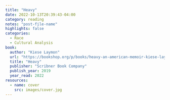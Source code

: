```yaml
---
title: "Heavy"
date: 2022-10-13T20:39:43-04:00
category: reading
notes: "post-file-name"
highlights: false
categories:
  - Race
  - Cultural Analysis
book:
  author: "Kiese Laymon"
  url: "https://bookshop.org/p/books/heavy-an-american-memoir-kiese-laymon/6682101?ean=9781501125669"
  title: "Heavy"
  publisher: "Scribner Book Company"
  publish_year: 2019
  year_read: 2022
resources:
  - name: cover
    src: images/cover.jpg
---
```


